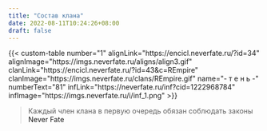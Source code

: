 ```yaml
---
title: "Состав клана"
date: 2022-08-11T10:24:26+08:00
draft: false
---
```


<style>
 a {
  text-decoration: none;
}
</style>

{{< custom-table number="1" alignLink="https://encicl.neverfate.ru/?id=34" alignImage="https://imgs.neverfate.ru/aligns/align3.gif" clanLink="https://encicl.neverfate.ru/?id=43&c=REmpire" clanImage="https://imgs.neverfate.ru/clans/REmpire.gif" name="- т е н ь -" numberText="81" infLink="https://neverfate.ru/inf?cid=1222968784" infImage="https://imgs.neverfate.ru/i/inf_1.png" >}}






> Каждый член клана в первую очередь обязан соблюдать законы [Never Fate](https://encicl.neverfate.ru/?id=1)

